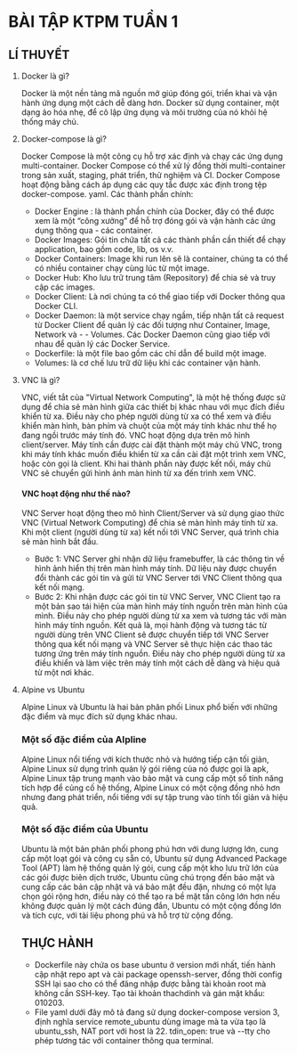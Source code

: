 # BÀI TẬP KTPM TUẦN 1
## LÍ THUYẾT
1. Docker là gì?

   Docker là một nền tảng mã nguồn mở giúp đóng gói, triển khai và vận hành ứng dụng một cách dễ dàng hơn. Docker sử dụng container, một dạng ảo hóa nhẹ, để cô lập ứng dụng và môi trường của nó khỏi hệ thống máy chủ.

2. Docker-compose là gì?

   Docker Compose là một công cụ hỗ trợ xác định và chạy các ứng dụng multi-container. Docker Compose có thể xử lý đồng thời multi-container trong sản xuất, staging, phát triển, thử nghiệm và CI. Docker Compose hoạt động bằng cách áp dụng các quy tắc được xác định trong tệp docker-compose.
   yaml.
   Các thành phần chính:
   - Docker Engine : là thành phần chính của Docker, đây có thể được xem là một “công xưởng” để hỗ trợ đóng gói và vận hành các ứng dụng thông qua - các container.
   - Docker Images: Gói tin chứa tất cả các thành phần cần thiết để chạy application, bao gồm code, lib, os v.v.
   - Docker Containers: Image khi run lên sẽ là container, chúng ta có thể có nhiều container chạy cùng lúc từ một image.
   - Docker Hub: Kho lưu trữ trung tâm (Repository) để chia sẻ và truy cập các images.
   - Docker Client: Là nơi chúng ta có thể giao tiếp với Docker thông qua Docker CLI.
   - Docker Daemon: là một service chạy ngầm, tiếp nhận tất cả request từ Docker Client để quản lý các đối tượng như Container, Image, Network và - - Volumes. Các Docker Daemon cũng giao tiếp với nhau để quản lý các Docker Service.
   - Dockerfile: là một file bao gồm các chỉ dẫn để build một image.
   - Volumes: là cơ chế lưu trữ dữ liệu khi các container vận hành.
  
3. VNC là gì?

   VNC, viết tắt của "Virtual Network Computing", là một hệ thống được sử dụng để chia sẻ màn hình giữa các thiết bị khác nhau với mục đích điều khiển từ xa. Điều này cho phép người dùng từ xa có thể xem và điều khiển màn hình, bàn phím và chuột của một máy tính khác như thể họ đang ngồi trước máy tính đó.
   VNC hoạt động dựa trên mô hình client/server. Máy tính cần được cài đặt thành một máy chủ VNC, trong khi máy tính khác muốn điều khiển từ xa cần cài đặt một trình xem VNC, hoặc còn gọi là client. Khi hai thành phần này được kết nối, máy chủ VNC sẽ chuyển gửi hình ảnh màn hình từ xa đến trình xem VNC.

    #### VNC hoạt động như thế nào?
    VNC Server hoạt động theo mô hình Client/Server và sử dụng giao thức VNC (Virtual Network Computing) để chia sẻ màn hình máy tính từ xa. Khi một client (người dùng từ xa) kết nối tới VNC Server, quá trình chia sẻ màn hình bắt đầu.

    - Bước 1: VNC Server ghi nhận dữ liệu framebuffer, là các thông tin về hình ảnh hiển thị trên màn hình máy tính. Dữ liệu này được chuyển đổi thành các gói tin và gửi từ VNC Server tới VNC Client thông qua kết nối mạng.
    - Bước 2: Khi nhận được các gói tin từ VNC Server, VNC Client tạo ra một bản  sao tái hiện của màn hình máy tính nguồn trên màn hình của mình. Điều này cho phép người dùng từ xa xem và tương tác với màn hình máy tính nguồn.
    Kết quả là, mọi hành động và tương tác từ người dùng trên VNC Client sẽ được chuyển tiếp tới VNC Server thông qua kết nối mạng và VNC Server sẽ thực hiện các thao tác tương ứng trên máy tính nguồn. Điều này cho phép người dùng từ xa điều khiển và làm việc trên máy tính một cách dễ dàng và hiệu quả từ một nơi khác.
4. Alpine vs Ubuntu 
   
   Alpine Linux và Ubuntu là hai bản phân phối Linux phổ biến với những đặc điểm và mục đích sử dụng khác nhau.

    ### Một số đặc điểm của AIpline

    Alpine Linux nổi tiếng với kích thước nhỏ và hướng tiếp cận tối giản, Alpine Linux sử dụng trình quản lý gói riêng của nó được gọi là apk, Alpine Linux tập trung mạnh vào bảo mật và cung cấp một số tính năng tích hợp để củng cố hệ thống, Alpine Linux có một cộng đồng nhỏ hơn nhưng đang phát triển, nổi tiếng với sự tập trung vào tính tối giản và hiệu quả.

    ### Một số đặc điểm của Ubuntu

    Ubuntu là một bản phân phối phong phú hơn với dung lượng lớn, cung cấp một loạt gói và công cụ sẵn có, Ubuntu sử dụng Advanced Package Tool (APT) làm hệ thống quản lý gói, cung cấp một kho lưu trữ lớn của các gói được biên dịch trước, Ubuntu cũng chú trọng đến bảo mật và cung cấp các bản cập nhật và vá bảo mật đều đặn, nhưng có một lựa chọn gói rộng hơn, điều này có thể tạo ra bề mặt tấn công lớn hơn nếu không được quản lý một cách đúng đắn, Ubuntu có một cộng đồng lớn và tích cực, với tài liệu phong phú và hỗ trợ từ cộng đồng. 

    ## THỰC HÀNH

    - Dockerfile này chứa os base ubuntu ở version mới nhất, tiến hành cập nhật repo apt và cài package openssh-server, đồng thời config SSH lại sao cho có thể đăng nhập được bằng tài khoản root mà không cần SSH-key. Tạo tài khoản thachdinh và gán mật khẩu: 010203.
    - File yaml dưới đây mô tả đang sử dụng docker-compose version 3, định nghĩa service remote_ubuntu dùng image mà ta vừa tạo là ubuntu_ssh, NAT port với host là 22. tdin_open: true và --tty cho phép tương tác với container thông qua terminal.